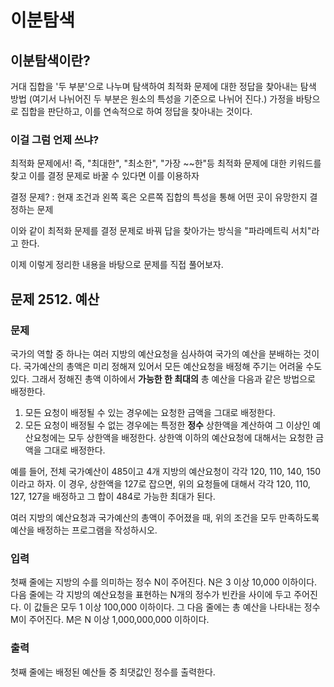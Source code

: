 # 이분탐색

## 이분탐색이란?
거대 집합을 '두 부분'으로 나누며 탐색하여 최적화 문제에 대한 정답을 찾아내는 탐색 방법 (여기서 나뉘어진 두 부분은 원소의 특성을 기준으로 나뉘어 진다.)
가정을 바탕으로 집합을 판단하고, 이를 연속적으로 하여 정답을 찾아내는 것이다.

### 이걸 그럼 언제 쓰냐?
최적화 문제에서!
즉, "최대한", "최소한", "가장 ~~한"등 최적화 문제에 대한 키워드를 찾고 이를 결정 문제로 바꿀 수 있다면 이를 이용하자

결정 문제? : 현재 조건과 왼쪽 혹은 오른쪽 집합의 특성을 통해 어떤 곳이 유망한지 결정하는 문제

이와 같이 최적화 문제를 결정 문제로 바꿔 답을 찾아가는 방식을 "파라메트릭 서치"라고 한다.

이제 이렇게 정리한 내용을 바탕으로 문제를 직접 풀어보자.


## 문제 2512. 예산

### 문제
국가의 역할 중 하나는 여러 지방의 예산요청을 심사하여 국가의 예산을 분배하는 것이다. 국가예산의 총액은 미리 정해져 있어서 모든 예산요청을 배정해 주기는 어려울 수도 있다. 그래서 정해진 총액 이하에서  **가능한 한 최대의**  총 예산을 다음과 같은 방법으로 배정한다.

1.  모든 요청이 배정될 수 있는 경우에는 요청한 금액을 그대로 배정한다.
2.  모든 요청이 배정될 수 없는 경우에는 특정한  **정수**  상한액을 계산하여 그 이상인 예산요청에는 모두 상한액을 배정한다. 상한액 이하의 예산요청에 대해서는 요청한 금액을 그대로 배정한다.

예를 들어, 전체 국가예산이 485이고 4개 지방의 예산요청이 각각 120, 110, 140, 150이라고 하자. 이 경우, 상한액을 127로 잡으면, 위의 요청들에 대해서 각각 120, 110, 127, 127을 배정하고 그 합이 484로 가능한 최대가 된다.

여러 지방의 예산요청과 국가예산의 총액이 주어졌을 때, 위의 조건을 모두 만족하도록 예산을 배정하는 프로그램을 작성하시오.

### 입력

첫째 줄에는 지방의 수를 의미하는 정수 N이 주어진다. N은 3 이상 10,000 이하이다. 다음 줄에는 각 지방의 예산요청을 표현하는 N개의 정수가 빈칸을 사이에 두고 주어진다. 이 값들은 모두 1 이상 100,000 이하이다. 그 다음 줄에는 총 예산을 나타내는 정수 M이 주어진다. M은 N 이상 1,000,000,000 이하이다.

### 출력

첫째 줄에는 배정된 예산들 중 최댓값인 정수를 출력한다.










<!--stackedit_data:
eyJoaXN0b3J5IjpbMTc3NzM2Njc0NV19
-->